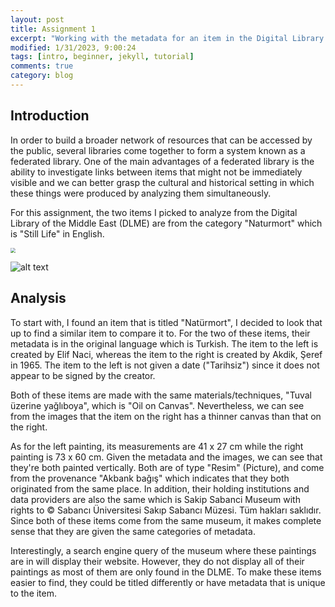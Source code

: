 ```yaml
---
layout: post
title: Assignment 1
excerpt: "Working with the metadata for an item in the Digital Library of the Middle East."
modified: 1/31/2023, 9:00:24
tags: [intro, beginner, jekyll, tutorial]
comments: true
category: blog
---
```



## Introduction
In order to build a broader network of resources that can be accessed by the public, several libraries come together to form a system known as a federated library. One of the main advantages of a federated library is the ability to investigate links between items that might not be immediately visible and we can better grasp the cultural and historical setting in which these things were produced by analyzing them simultaneously.

For this assignment, the two items I picked to analyze from the Digital Library of the Middle East (DLME) are from the category "Naturmort" which is "Still Life" in English.


<img src="/assets/images.png" style="zoom:50%"/>

![alt text](image.png)


## Analysis
To start with, I found an item that is titled "Natürmort", I decided to look that up to find a similar item to compare it to. For the two of these items, their metadata is in the original language which is Turkish. The item to the left is created by Elif Naci, whereas the item to the right is created by Akdik, Şeref in 1965. The item to the left is not given a date ("Tarihsiz") since it does not appear to be signed by the creator.

Both of these items are made with the same materials/techniques, "Tuval üzerine yağlıboya", which is "Oil on Canvas". Nevertheless, we can see from the images that the item on the right has a thinner canvas than that on the right.

As for the left painting, its measurements are 41 x 27 cm while the right painting is 73 x 60 cm. Given the metadata and the images, we can see that they're both painted vertically. Both are of type "Resim" (Picture), and come from the provenance "Akbank bağış" which indicates that they both originated from the same place. In addition, their holding institutions and data providers are also the same which is Sakip Sabanci Museum with rights to © Sabancı Üniversitesi Sakıp Sabancı Müzesi. Tüm hakları saklıdır. Since both of these items come from the same museum, it makes complete sense that they are given the same categories of metadata.

Interestingly, a search engine query of the museum where these paintings are in will display their website. However, they do not display all of their paintings as most of them are only found in the DLME. To make these items easier to find, they could be titled differently or have metadata that is unique to the item.
